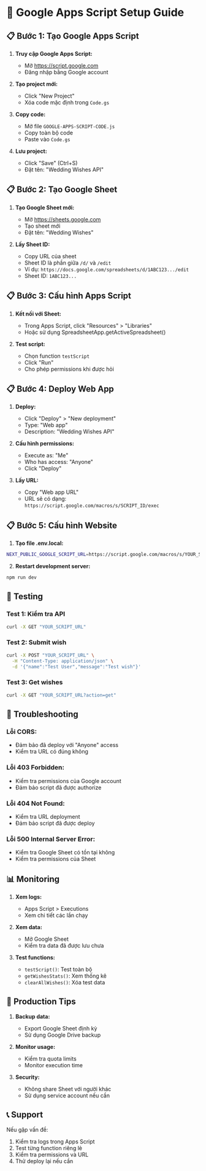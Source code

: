 # 🚀 Google Apps Script Setup Guide

## 📋 Bước 1: Tạo Google Apps Script

1. **Truy cập Google Apps Script:**
   - Mở https://script.google.com
   - Đăng nhập bằng Google account

2. **Tạo project mới:**
   - Click "New Project"
   - Xóa code mặc định trong `Code.gs`

3. **Copy code:**
   - Mở file `GOOGLE-APPS-SCRIPT-CODE.js`
   - Copy toàn bộ code
   - Paste vào `Code.gs`

4. **Lưu project:**
   - Click "Save" (Ctrl+S)
   - Đặt tên: "Wedding Wishes API"

## 📋 Bước 2: Tạo Google Sheet

1. **Tạo Google Sheet mới:**
   - Mở https://sheets.google.com
   - Tạo sheet mới
   - Đặt tên: "Wedding Wishes"

2. **Lấy Sheet ID:**
   - Copy URL của sheet
   - Sheet ID là phần giữa `/d/` và `/edit`
   - Ví dụ: `https://docs.google.com/spreadsheets/d/1ABC123.../edit`
   - Sheet ID: `1ABC123...`

## 📋 Bước 3: Cấu hình Apps Script

1. **Kết nối với Sheet:**
   - Trong Apps Script, click "Resources" > "Libraries"
   - Hoặc sử dụng SpreadsheetApp.getActiveSpreadsheet()

2. **Test script:**
   - Chọn function `testScript`
   - Click "Run"
   - Cho phép permissions khi được hỏi

## 📋 Bước 4: Deploy Web App

1. **Deploy:**
   - Click "Deploy" > "New deployment"
   - Type: "Web app"
   - Description: "Wedding Wishes API"

2. **Cấu hình permissions:**
   - Execute as: "Me"
   - Who has access: "Anyone"
   - Click "Deploy"

3. **Lấy URL:**
   - Copy "Web app URL"
   - URL sẽ có dạng: `https://script.google.com/macros/s/SCRIPT_ID/exec`

## 📋 Bước 5: Cấu hình Website

1. **Tạo file .env.local:**
```bash
NEXT_PUBLIC_GOOGLE_SCRIPT_URL=https://script.google.com/macros/s/YOUR_SCRIPT_ID/exec
```

2. **Restart development server:**
```bash
npm run dev
```

## 🧪 Testing

### Test 1: Kiểm tra API
```bash
curl -X GET "YOUR_SCRIPT_URL"
```

### Test 2: Submit wish
```bash
curl -X POST "YOUR_SCRIPT_URL" \
  -H "Content-Type: application/json" \
  -d '{"name":"Test User","message":"Test wish"}'
```

### Test 3: Get wishes
```bash
curl -X GET "YOUR_SCRIPT_URL?action=get"
```

## 🔧 Troubleshooting

### Lỗi CORS:
- Đảm bảo đã deploy với "Anyone" access
- Kiểm tra URL có đúng không

### Lỗi 403 Forbidden:
- Kiểm tra permissions của Google account
- Đảm bảo script đã được authorize

### Lỗi 404 Not Found:
- Kiểm tra URL deployment
- Đảm bảo script đã được deploy

### Lỗi 500 Internal Server Error:
- Kiểm tra Google Sheet có tồn tại không
- Kiểm tra permissions của Sheet

## 📊 Monitoring

1. **Xem logs:**
   - Apps Script > Executions
   - Xem chi tiết các lần chạy

2. **Xem data:**
   - Mở Google Sheet
   - Kiểm tra data đã được lưu chưa

3. **Test functions:**
   - `testScript()`: Test toàn bộ
   - `getWishesStats()`: Xem thống kê
   - `clearAllWishes()`: Xóa test data

## 🚀 Production Tips

1. **Backup data:**
   - Export Google Sheet định kỳ
   - Sử dụng Google Drive backup

2. **Monitor usage:**
   - Kiểm tra quota limits
   - Monitor execution time

3. **Security:**
   - Không share Sheet với người khác
   - Sử dụng service account nếu cần

## 📞 Support

Nếu gặp vấn đề:
1. Kiểm tra logs trong Apps Script
2. Test từng function riêng lẻ
3. Kiểm tra permissions và URL
4. Thử deploy lại nếu cần
